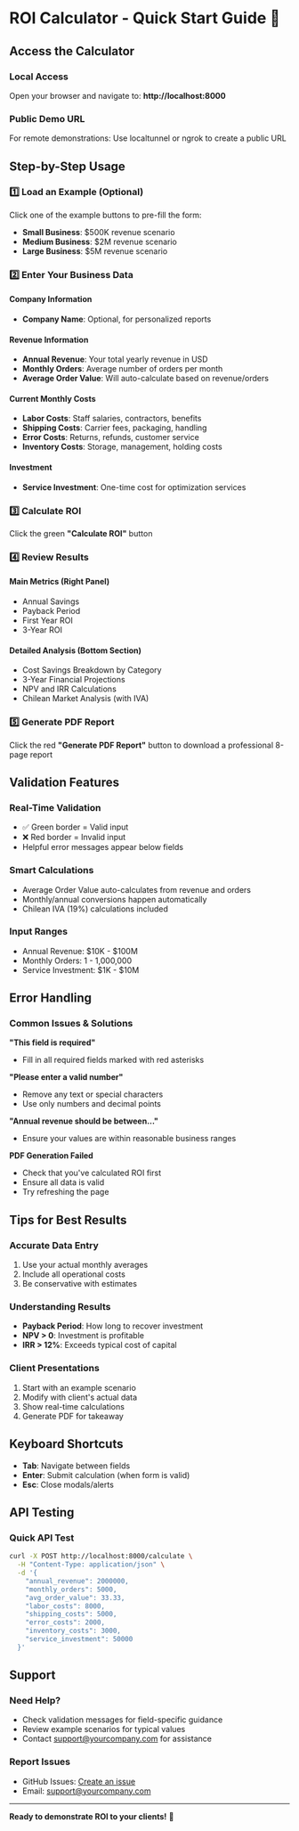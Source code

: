 # ROI Calculator - Quick Start Guide 🚀

## Access the Calculator

### Local Access
Open your browser and navigate to: **http://localhost:8000**

### Public Demo URL
For remote demonstrations: Use localtunnel or ngrok to create a public URL

## Step-by-Step Usage

### 1️⃣ Load an Example (Optional)
Click one of the example buttons to pre-fill the form:
- **Small Business**: $500K revenue scenario
- **Medium Business**: $2M revenue scenario  
- **Large Business**: $5M revenue scenario

### 2️⃣ Enter Your Business Data

#### Company Information
- **Company Name**: Optional, for personalized reports

#### Revenue Information
- **Annual Revenue**: Your total yearly revenue in USD
- **Monthly Orders**: Average number of orders per month
- **Average Order Value**: Will auto-calculate based on revenue/orders

#### Current Monthly Costs
- **Labor Costs**: Staff salaries, contractors, benefits
- **Shipping Costs**: Carrier fees, packaging, handling
- **Error Costs**: Returns, refunds, customer service
- **Inventory Costs**: Storage, management, holding costs

#### Investment
- **Service Investment**: One-time cost for optimization services

### 3️⃣ Calculate ROI
Click the green **"Calculate ROI"** button

### 4️⃣ Review Results

#### Main Metrics (Right Panel)
- Annual Savings
- Payback Period  
- First Year ROI
- 3-Year ROI

#### Detailed Analysis (Bottom Section)
- Cost Savings Breakdown by Category
- 3-Year Financial Projections
- NPV and IRR Calculations
- Chilean Market Analysis (with IVA)

### 5️⃣ Generate PDF Report
Click the red **"Generate PDF Report"** button to download a professional 8-page report

## Validation Features

### Real-Time Validation
- ✅ Green border = Valid input
- ❌ Red border = Invalid input
- Helpful error messages appear below fields

### Smart Calculations
- Average Order Value auto-calculates from revenue and orders
- Monthly/annual conversions happen automatically
- Chilean IVA (19%) calculations included

### Input Ranges
- Annual Revenue: $10K - $100M
- Monthly Orders: 1 - 1,000,000
- Service Investment: $1K - $10M

## Error Handling

### Common Issues & Solutions

**"This field is required"**
- Fill in all required fields marked with red asterisks

**"Please enter a valid number"**
- Remove any text or special characters
- Use only numbers and decimal points

**"Annual revenue should be between..."**
- Ensure your values are within reasonable business ranges

**PDF Generation Failed**
- Check that you've calculated ROI first
- Ensure all data is valid
- Try refreshing the page

## Tips for Best Results

### Accurate Data Entry
1. Use your actual monthly averages
2. Include all operational costs
3. Be conservative with estimates

### Understanding Results
- **Payback Period**: How long to recover investment
- **NPV > 0**: Investment is profitable
- **IRR > 12%**: Exceeds typical cost of capital

### Client Presentations
1. Start with an example scenario
2. Modify with client's actual data
3. Show real-time calculations
4. Generate PDF for takeaway

## Keyboard Shortcuts

- **Tab**: Navigate between fields
- **Enter**: Submit calculation (when form is valid)
- **Esc**: Close modals/alerts

## API Testing

### Quick API Test
```bash
curl -X POST http://localhost:8000/calculate \
  -H "Content-Type: application/json" \
  -d '{
    "annual_revenue": 2000000,
    "monthly_orders": 5000,
    "avg_order_value": 33.33,
    "labor_costs": 8000,
    "shipping_costs": 5000,
    "error_costs": 2000,
    "inventory_costs": 3000,
    "service_investment": 50000
  }'
```

## Support

### Need Help?
- Check validation messages for field-specific guidance
- Review example scenarios for typical values
- Contact support@yourcompany.com for assistance

### Report Issues
- GitHub Issues: [Create an issue](https://github.com/yourusername/roi-calculator/issues)
- Email: support@yourcompany.com

---

**Ready to demonstrate ROI to your clients!** 🎯